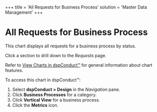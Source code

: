 +++
title = 'All Requests for Business Process'
solution = 'Master Data Management'
+++

# All Requests for Business Process

This chart displays all requests for a business process by status.

Click a section to drill down to the *Requests* page.

Refer to [View Charts in dspConduct™](../Use_Cases/View_Charts.htm) for
general information about chart features.

To access this chart in dspConduct™:

1.  Select **dspConduct \> Design** in the *Navigation* pane.
2.  Click **Business Processes** for a category.
3.  Click **Vertical View** for a business process.
4.  Click the **Metrics** icon.

